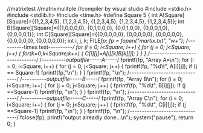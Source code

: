 //matrixtest
//matrixmulitple
//compiler by visual studio
#include <stdio.h>
#include <stdlib.h>
#include <time.h>
#define Square 5
{
	int A[Square][Square]={{1,2,3,4,5},
						             {1,2,3,4,5},
						             {1,2,3,4,5},
						             {1,2,3,4,5},
						             {1,2,3,4,5}};
	int B[Square][Square]={{1,0,0,0,0},
						             {0,1,0,0,0},
						             {0,0,1,0,0},
						             {0,0,0,1,0},
						             {0,0,0,0,1}};
	int C[Square][Square]={{0,0,0,0,0},
						             {0,0,0,0,0},
						             {0,0,0,0,0},
						             {0,0,0,0,0},
						             {0,0,0,0,0}};
	int i, j, k;
	FILE*fp;
	fp = fopen("martix.txt", "w+");
	/*----------times test----------*/
	for (i = 0; i<Square; i++)
	{
		for (j = 0; j<Square; j++)
		{
			for(k=0;k<Square;k++)
			{
				C[i][j]=A[i][k]*B[k][j];
			}
		}
	}
	/*-------------------------------*/
	/*----------outputfile-----A-----*/
	fprintf(fp, "Array A=\n");
	for (i = 0; i<Square; i++)
	{
		for (j = 0; j<Square; j++)
		{
			fprintf(fp, "%d\t", A[i][j]);
			if (j == Square-1)
				fprintf(fp,"\n");
		}
	}
	fprintf(fp, "\n");
	/*-------------------------------*/
	/*----------outputfile-----B-----*/
	fprintf(fp, "Array B\n");
	for (i = 0; i<Square; i++)
	{
		for (j = 0; j<Square; j++)
		{
			fprintf(fp, "%d\t", B[i][j]);
			if (j ==Square-1)
				fprintf(fp, "\n");
		}
	}
	fprintf(fp, "\n");
	/*-------------------------------*/
	/*----------outputfile-----C-----*/
	fprintf(fp, "Array C\n");
	for (i = 0; i<Square; i++)
	{
		for (j = 0; j<Square; j++)
		{
			fprintf(fp, "%d\t", C[i][j]);
			if (j ==Square-1)
				fprintf(fp, "\n");
		}
	}
	fprintf(fp, "\n");
	/*-------------------------------*/
	fclose(fp);
	printf("output alreadly done...\n");
	system("pause");
	return 0;
}
